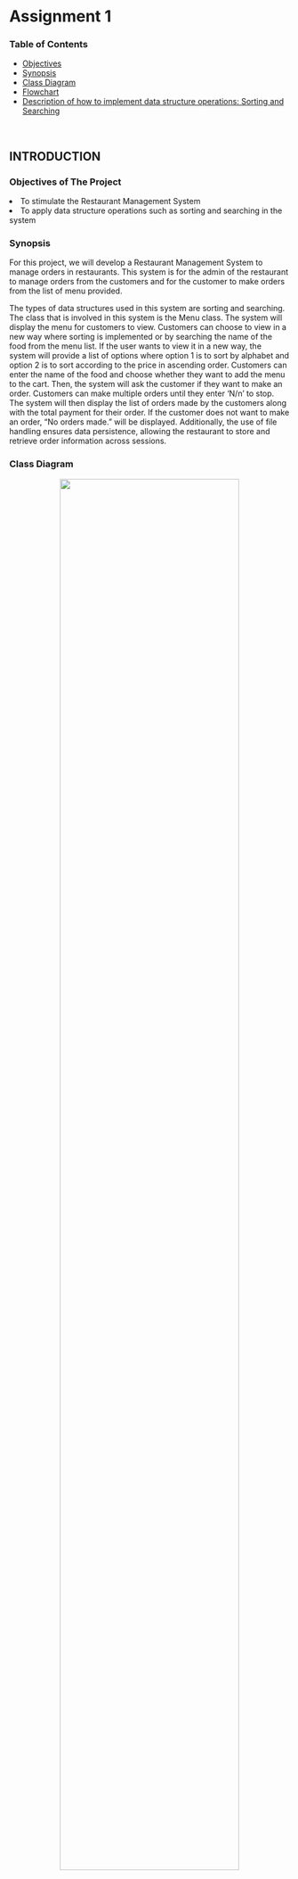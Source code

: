 # Assignment 1

### Table of Contents
- [Objectives](#-objectives)
- [Synopsis](#-synopsis)
- [Class Diagram](#-class-diagram)
- [Flowchart](#-flowchart)
- [Description of how to implement data structure operations: Sorting and Searching](#-description-of-how-to-implement-data-structure-operations-sorting-and-searching)

<br>

## INTRODUCTION
### Objectives of The Project
<li>To stimulate the Restaurant Management System </li>
<li>To apply data structure operations such as sorting and searching in the system</li>

### Synopsis
For this project, we will develop a Restaurant Management System to manage orders in restaurants. This system is for the admin of the restaurant to manage orders from the customers and for the customer to make orders from the list of menu provided.

The types of data structures used in this system are sorting and searching. The class that is involved in this system is the Menu class. The system will display the menu for customers to view. Customers can choose to view in a new way where sorting is implemented or by searching the name of the food from the menu list. If the user wants to view it in a new way, the system will provide a list of options where option 1 is to sort by alphabet and option 2 is to sort according to the price in ascending order. Customers can enter the name of the food and choose whether they want to add the menu to the cart.  Then, the system will ask the customer if they want to make an order. Customers can make multiple orders until they enter ‘N/n’ to stop. The system will then display the list of orders made by the customers along with the total payment for their order. If the customer does not want to make an order, “No orders made.” will be displayed. Additionally, the use of file handling ensures data persistence, allowing the restaurant to store and retrieve order information across sessions. 


### Class Diagram
<p align="center">
<img src="" width="80%"><br>
Figure 1: Class Diagram of Restaurant Management System
</p>

### Flowchart
<p align="center">
  <img src=""><br>
  <br><br><br>
</p>




### Description of how to implement data structure operations: Sorting and Searching
##### 1. Sorting

In the coding, the selection concept is utilised to sort the data from the file. The use of selection sorting which has the time complexity of O(n2) is decided as it is simple in the code and efficient for a small list of data. The sorting algorithm is implemented in the FoodIdASC function and PriceASC function, as the coding only sorts based on the food id and price given for each menu. The sorting is only in ascending order as users are more preferably to view in such order compared to the descending order. 

FoodIDASC function sorts the food id based on alphabetical order from A-Z. After the looping ends, the list of menus will display the food id, name of the food, category of the food, and also the price in table format. A column of numbers is also added on the top left table to ease customers for the next operation, which is selecting an order based on the number on the displayed menu.

PriceASD function sorts the price for each food on the menu from the lowest to the highest price. After the looping ends, the list of menus will display the same information(food id, name of the food, category of the food, and price) in table format. A column of numbers is also included for the ease of customers. 


<br>

##### 2. Searching

The program uses a search feature that lets customers easily find the specific food items that they are looking for. The search feature works by matching customer’s input with the name of the dishes on the menu.

SearchhandOrder function works when the customer chooses the search way to find the menu, they will simply type in the name of the dishes. The program will compare the input with the entire menu to see if it is available.


<br>

### Source Codes<br>
<a href=""> <img src="https://github.com/jjn7702/SECJ2013-DSA/assets/128120717/896def01-68aa-4cf4-95d9-144436fd3fa1" width="3%" height="3%"></a><br>

### Report<br>
<a href=""><img src="https://github.com/jjn7702/SECJ2013-DSA/assets/128120717/4bcb35dd-4e85-4aa3-bdf4-744f58a7477e" width="3%" height="3%"></a>

